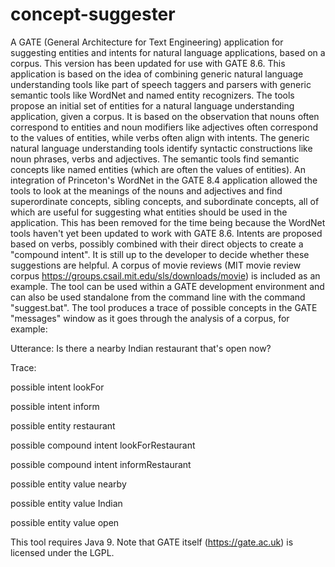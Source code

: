 # concept-suggester
A GATE (General Architecture for Text Engineering) application for suggesting entities and intents for natural language applications, based on a corpus. This version has been updated for use with GATE 8.6.
This application is based on the idea of combining generic natural language understanding tools like part of speech taggers and parsers with generic semantic tools like WordNet and named entity recognizers. The tools propose an initial set of entities for a natural language understanding application, given a corpus. It is based on the observation that nouns often correspond to entities and noun modifiers like adjectives often correspond to the values of entities, while verbs often align with intents.
The generic natural language understanding tools identify syntactic constructions like noun phrases, verbs and adjectives. The semantic tools find semantic concepts like named entities (which are often the values of entities). An integration of Princeton's WordNet in the GATE 8.4 application allowed the tools to look at the meanings of the nouns and adjectives and find superordinate concepts, sibling concepts, and subordinate concepts, all of which are useful for suggesting what entities should be used in the application. This has been removed for the time being because the WordNet tools haven't yet been updated to work with GATE 8.6.
Intents are proposed based on verbs, possibly combined with their direct objects to create a "compound intent".
It is still up to the developer to decide whether these suggestions are helpful.
A corpus of movie reviews (MIT movie review corpus https://groups.csail.mit.edu/sls/downloads/movie) is included as an example.
The tool can be used within a GATE development environment and can also be used standalone from the command line with the command "suggest.bat".
The tool produces a trace of possible concepts in the GATE "messages" window as it goes through the analysis of a corpus, for example:

Utterance:
Is there a nearby Indian restaurant that's open now?

Trace:

possible intent lookFor

possible intent inform

possible entity restaurant

possible compound intent lookForRestaurant

possible compound intent informRestaurant

possible entity value nearby

possible entity value Indian

possible entity value open
 

This tool requires Java 9.
Note that GATE itself (https://gate.ac.uk) is licensed under the LGPL.
